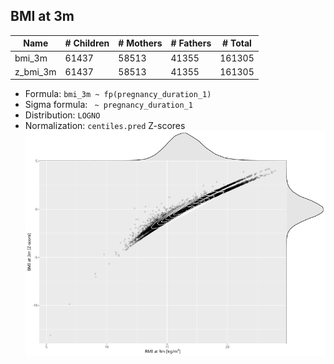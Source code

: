 ## BMI at 3m

| Name | # Children | # Mothers | # Fathers | # Total |
| ---- | ---------- | --------- | --------- | ------- |
| bmi_3m | 61437 | 58513 | 41355 | 161305 |
| z_bmi_3m | 61437 | 58513 | 41355 | 161305 |

- Formula: `bmi_3m ~ fp(pregnancy_duration_1)`
- Sigma formula: ` ~ pregnancy_duration_1`
- Distribution: `LOGNO`
- Normalization: `centiles.pred` Z-scores
![](plots/z_bmi_3m_vs_bmi_3m_child.png)


